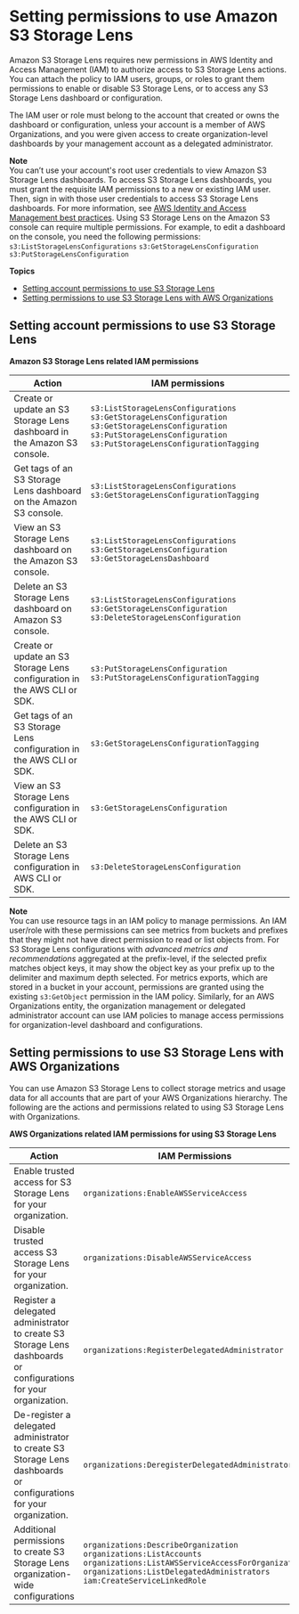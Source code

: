 # Setting permissions to use Amazon S3 Storage Lens<a name="storage_lens_iam_permissions"></a>

Amazon S3 Storage Lens requires new permissions in AWS Identity and Access Management \(IAM\) to authorize access to S3 Storage Lens actions\. You can attach the policy to IAM users, groups, or roles to grant them permissions to enable or disable S3 Storage Lens, or to access any S3 Storage Lens dashboard or configuration\. 

The IAM user or role must belong to the account that created or owns the dashboard or configuration, unless your account is a member of AWS Organizations, and you were given access to create organization\-level dashboards by your management account as a delegated administrator\. 

**Note**  
You can’t use your account's root user credentials to view Amazon S3 Storage Lens dashboards\. To access S3 Storage Lens dashboards, you must grant the requisite IAM permissions to a new or existing IAM user\. Then, sign in with those user credentials to access S3 Storage Lens dashboards\. For more information, see [AWS Identity and Access Management best practices](https://docs.aws.amazon.com/IAM/latest/UserGuide/best-practices.html)\. 
Using S3 Storage Lens on the Amazon S3 console can require multiple permissions\. For example, to edit a dashboard on the console, you need the following permissions:  
`s3:ListStorageLensConfigurations`
`s3:GetStorageLensConfiguration`
`s3:PutStorageLensConfiguration`

**Topics**
+ [Setting account permissions to use S3 Storage Lens](#storage_lens_iam_permissions_account)
+ [Setting permissions to use S3 Storage Lens with AWS Organizations](#storage_lens_iam_permissions_organizations)

## Setting account permissions to use S3 Storage Lens<a name="storage_lens_iam_permissions_account"></a>


**Amazon S3 Storage Lens related IAM permissions**  

| Action | IAM permissions | 
| --- | --- | 
| Create or update an S3 Storage Lens dashboard in the Amazon S3 console\. |  `s3:ListStorageLensConfigurations` `s3:GetStorageLensConfiguration` `s3:GetStorageLensConfiguration` `s3:PutStorageLensConfiguration` `s3:PutStorageLensConfigurationTagging`  | 
| Get tags of an S3 Storage Lens dashboard on the Amazon S3 console\. |  `s3:ListStorageLensConfigurations` `s3:GetStorageLensConfigurationTagging`  | 
| View an S3 Storage Lens dashboard on the Amazon S3 console\. |  `s3:ListStorageLensConfigurations` `s3:GetStorageLensConfiguration` `s3:GetStorageLensDashboard`  | 
| Delete an S3 Storage Lens dashboard on Amazon S3 console\. |  `s3:ListStorageLensConfigurations` `s3:GetStorageLensConfiguration` `s3:DeleteStorageLensConfiguration`  | 
| Create or update an S3 Storage Lens configuration in the AWS CLI or SDK\. |  `s3:PutStorageLensConfiguration` `s3:PutStorageLensConfigurationTagging`  | 
| Get tags of an S3 Storage Lens configuration in the AWS CLI or SDK\. |  `s3:GetStorageLensConfigurationTagging`  | 
| View an S3 Storage Lens configuration in the AWS CLI or SDK\. |  `s3:GetStorageLensConfiguration`  | 
| Delete an S3 Storage Lens configuration in AWS CLI or SDK\. |  `s3:DeleteStorageLensConfiguration`  | 

**Note**  
You can use resource tags in an IAM policy to manage permissions\.
An IAM user/role with these permissions can see metrics from buckets and prefixes that they might not have direct permission to read or list objects from\.
For S3 Storage Lens configurations with *advanced metrics and recommendations* aggregated at the prefix\-level, if the selected prefix matches object keys, it may show the object key as your prefix up to the delimiter and maximum depth selected\.
For metrics exports, which are stored in a bucket in your account, permissions are granted using the existing `s3:GetObject` permission in the IAM policy\. Similarly, for an AWS Organizations entity, the organization management or delegated administrator account can use IAM policies to manage access permissions for organization\-level dashboard and configurations\.

## Setting permissions to use S3 Storage Lens with AWS Organizations<a name="storage_lens_iam_permissions_organizations"></a>

You can use Amazon S3 Storage Lens to collect storage metrics and usage data for all accounts that are part of your AWS Organizations hierarchy\. The following are the actions and permissions related to using S3 Storage Lens with Organizations\.


**AWS Organizations related IAM permissions for using S3 Storage Lens**  

| Action | IAM Permissions | 
| --- | --- | 
| Enable trusted access for S3 Storage Lens for your organization\. |  `organizations:EnableAWSServiceAccess`  | 
| Disable trusted access S3 Storage Lens for your organization\. |  `organizations:DisableAWSServiceAccess`  | 
| Register a delegated administrator to create S3 Storage Lens dashboards or configurations for your organization\. |  `organizations:RegisterDelegatedAdministrator`  | 
| De\-register a delegated administrator to create S3 Storage Lens dashboards or configurations for your organization\. |  `organizations:DeregisterDelegatedAdministrator`  | 
| Additional permissions to create S3 Storage Lens organization\-wide configurations |  `organizations:DescribeOrganization` `organizations:ListAccounts` `organizations:ListAWSServiceAccessForOrganization` `organizations:ListDelegatedAdministrators` `iam:CreateServiceLinkedRole`  | 
